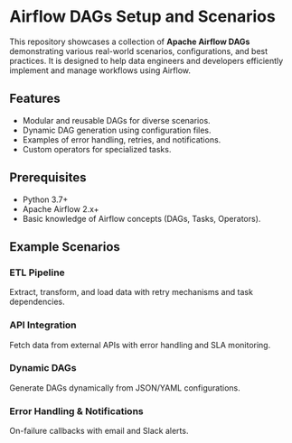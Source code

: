 # Airflow DAGs Setup and Scenarios

This repository showcases a collection of **Apache Airflow DAGs** demonstrating various real-world scenarios, configurations, and best practices. It is designed to help data engineers and developers efficiently implement and manage workflows using Airflow.  

## Features  

- Modular and reusable DAGs for diverse scenarios.  
- Dynamic DAG generation using configuration files.  
- Examples of error handling, retries, and notifications.  
- Custom operators for specialized tasks.  

## Prerequisites  

- Python 3.7+  
- Apache Airflow 2.x+  
- Basic knowledge of Airflow concepts (DAGs, Tasks, Operators).  


## Example Scenarios

### ETL Pipeline  

Extract, transform, and load data with retry mechanisms and task dependencies.
### API Integration

 Fetch data from external APIs with error handling and SLA monitoring.
### Dynamic DAGs

Generate DAGs dynamically from JSON/YAML configurations.


### Error Handling & Notifications

On-failure callbacks with email and Slack alerts.


